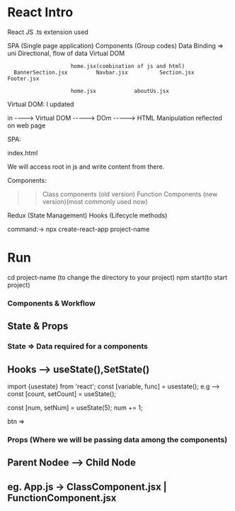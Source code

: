 # React Intro

React JS
.ts extension used

SPA (Single page application)
Components (Group codes)
Data Binding => uni Directional, flow of data
Virtual DOM

                        home.jsx(combination of js and html)
      BannerSection.jsx         Navbar.jsx          Section.jsx           Footer.jsx

                        home.jsx            aboutUs.jsx

Virtual DOM:
I updated<p> in <body> ----> Virtual DOM -----> DOm -----> HTML Manipulation reflected on web page

SPA:

index.html

<html>
    <body>
        <div id="root">
        </div>
    </body>
</html>

We will access root in js and write content from there.

Components:

> > Class components (old version)
> > Function Components (new version)(most commonly used now)

Redux (State Management)
Hooks (Lifecycle methods)

command:-> npx create-react-app project-name

# Run
cd project-name (to change the directory to your project)
npm start(to start project)

### Components & Workflow
## State & Props

### State => Data required for a components

<!-- var name = 'DevTown' -->
<!-- State = {
    [
        {

        },
        {

        }
    ]
}-->

## Hooks --> useState(),SetState()

import {usestate} from 'react';
const [variable, func] = usestate();
e.g --> const [count, setCount] = useState();

const [num, setNum] = useState(5);
num += 1;

btn =>

### Props (Where we will be passing data among the components)
## Parent Nodee --> Child Node
## eg. App.js -> ClassComponent.jsx | FunctionComponent.jsx

<FunctionComponent name='DevTown' age={25}>